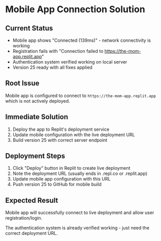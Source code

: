 # Mobile App Connection Solution

## Current Status
- Mobile app shows "Connected (139ms)" - network connectivity is working
- Registration fails with "Connection failed to https://the-mom-app.replit.app"
- Authentication system verified working on local server
- Version 25 ready with all fixes applied

## Root Issue
Mobile app is configured to connect to `https://the-mom-app.replit.app` which is not actively deployed.

## Immediate Solution
1. Deploy the app to Replit's deployment service
2. Update mobile configuration with the live deployment URL
3. Build version 25 with correct server endpoint

## Deployment Steps
1. Click "Deploy" button in Replit to create live deployment
2. Note the deployment URL (usually ends in .repl.co or .replit.app)
3. Update mobile app configuration with this URL
4. Push version 25 to GitHub for mobile build

## Expected Result
Mobile app will successfully connect to live deployment and allow user registration/login.

The authentication system is already verified working - just need the correct deployment URL.